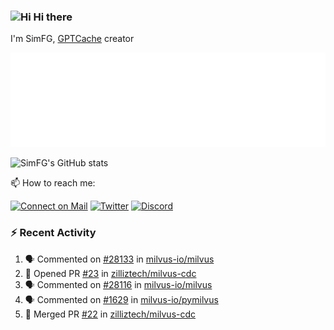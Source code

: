 ### <img src='https://qpluspicture.oss-cn-beijing.aliyuncs.com/6LjjQA/Hi.gif' alt='Hi' width="24"/> Hi there

I'm SimFG, [GPTCache](https://github.com/zilliztech/GPTCache) creator

![Metrics 👋](/metrics.plugin.followup.user.svg)

![SimFG's GitHub stats](https://github-readme-stats.vercel.app/api?username=SimFG&show_icons=true&theme=radical&count_private=true)

📫 How to reach me:

[![Connect on Mail](https://img.shields.io/badge/Ask%20me-anything-1abc9c.svg)](mailto:1142838399@qq.com)
[![Twitter](https://img.shields.io/twitter/follow/FogSim?style=social)](https://twitter.com/FogSim)
[![Discord](https://img.shields.io/discord/1092648432495251507?label=Discord&logo=discord)](https://discord.gg/Q8C6WEjSWV)

### :zap: Recent Activity

<!--START_SECTION:activity-->
1. 🗣 Commented on [#28133](https://github.com/milvus-io/milvus/issues/28133) in [milvus-io/milvus](https://github.com/milvus-io/milvus)
2. 💪 Opened PR [#23](https://github.com/zilliztech/milvus-cdc/pull/23) in [zilliztech/milvus-cdc](https://github.com/zilliztech/milvus-cdc)
3. 🗣 Commented on [#28116](https://github.com/milvus-io/milvus/issues/28116) in [milvus-io/milvus](https://github.com/milvus-io/milvus)
4. 🗣 Commented on [#1629](https://github.com/milvus-io/pymilvus/issues/1629) in [milvus-io/pymilvus](https://github.com/milvus-io/pymilvus)
5. 🎉 Merged PR [#22](https://github.com/zilliztech/milvus-cdc/pull/22) in [zilliztech/milvus-cdc](https://github.com/zilliztech/milvus-cdc)
<!--END_SECTION:activity-->

